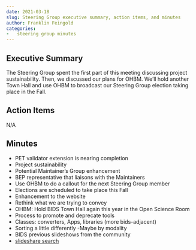 ```yaml
---
date: 2021-03-18
slug: Steering Group executive summary, action items, and minutes
author: Franklin Feingold
categories:
-   steering group minutes
---
```


<!-- more -->

## Executive Summary

The Steering Group spent the first part of this meeting discussing project sustainability. Then, we discussed our plans for OHBM. We’ll hold another Town Hall and use OHBM to broadcast our Steering Group election taking place in the Fall.

## Action Items

N/A

## Minutes

-   PET validator extension is nearing completion
-   Project sustainability
-   Potential Maintainer’s Group enhancement
-   BEP representative that liaisons with the Maintainers
-   Use OHBM to do a callout for the next Steering Group member
-   Elections are scheduled to take place this Fall
-   Enhancement to the website
-   Rethink what we are trying to convey
-   OHBM: Hold BIDS Town Hall again this year in the Open Science Room
-   Process to promote and deprecate tools
-   Classes: converters, Apps, libraries (more bids-adjacent)
-   Sorting a little differently
  -Maybe by modality
-   BIDS previous slideshows from the community
-   [slideshare search](https://www.slideshare.net/search/slideshow?searchfrom=header&q=bids+neuroimaging&ud=any&ft=all&lang=**&sort=)
